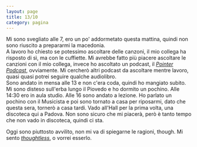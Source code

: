 ```yaml
--- 
layout: page
title: 13/10
category: pagina
---
```


Mi sono svegliato alle 7, ero un po' addormetato questa mattina, quindi non sono
riuscito a prepararmi la macedonia.  
A lavoro ho chiesto se potessimo ascoltare delle canzoni, il mio collega ha
risposto di sì, ma con le cuffiette. Mi avrebbe fatto più piacere ascoltare le
canzioni con il mio collega, invece ho ascoltato un podcast, il [_Pointer
Podcast_](http://pointerpodcast.it/), ovviamente. Mi cercherò altri podcast da
ascoltare mentre lavoro, quasi quasi potrei seguire qualche audiolibro.  
Sono andato in mensa alle 13 e non c'era coda, quindi ho mangiato subito. Mi
sono disteso sull'erba lungo il Piovedo e ho dormito un pochino. Alle 14:30 ero
in aula studio. Alle 16 sono andato a lezione. Ho parlato un pochino con il
Musicista e poi sono tornato a casa per riposarmi, dato che questa
sera, tornerò a casa tardi. Vado all'Hall per la prima volta, una discoteca qui
a Padova. Non sono sicuro che mi piacerà, però è tanto tempo che non vado in
discoteca, quindi ci sta.  

Oggi sono piuttosto avvilito, non mi va di spiegarne le ragioni, though. Mi
sento [_thoughtless_](../poesia/2023-06-21), o vorrei esserlo.
